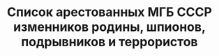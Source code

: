 ---
title: Список арестованных МГБ СССР изменников родины, шпионов, подрывников и террористов
description: РГАСПИ, ф.3, т.16, оп.57, дело 100, лист 55
images:
- /disk/pictures/v16/3-57-100-55.jpg
- /disk/pictures/v16/3-57-100-56.jpg
- /disk/pictures/v16/3-57-100-57.jpg
- /disk/pictures/v16/3-57-100-58.jpg
- /disk/pictures/v16/3-57-100-59.jpg
- /disk/pictures/v16/3-57-100-60.jpg
---